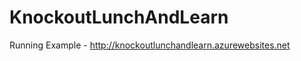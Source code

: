 KnockoutLunchAndLearn
=====================

Running Example - http://knockoutlunchandlearn.azurewebsites.net
